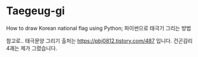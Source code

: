 # Taegeug-gi
How to draw Korean national flag using Python; 파이썬으로 태극기 그리는 방법

참고로..
태극문양 그리기 출처는 https://pbj0812.tistory.com/487 입니다.
건곤감리 4괘는 제가 그렸습니다.

